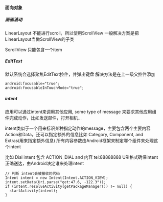 #### 面向对象

##### 画面滚动

LinearLayout 不能进行scroll，所以使用ScrollView
一般解决方案是把LinearLayout当做ScrollView的子类

ScrollView 只能包含一个item

##### EditText

默认系统会选择聚焦EditText控件，并弹出键盘
解决方法是在上一级父控件添加
```
android:focusable="true";
android:focusableInTouchMode="true";
```

##### intent

应用可以通过intent来调用其他应用, some type of message 来要求其他应用组件完成动作，比如发送邮件，打开相机...

intent类似于一个用来标识某种指定动作的message，主要包含两个主要内容
Action和Data，还可以指定额外的信息比如 Category, Component, and Extras(用来指定额外信息) 所有内容参数由Android框架来制定哪个组件来处理这个intent

比如 Dial intent 包含 ACTION_DIAL and 内容 tel:88888888 URI格式确保intent正确送达，由Android决定谁来处理intent

```
// 判断 intent会被接收的代码 
Intent intent = new Intent(Intent.ACTION_VIEW);
intent.setData(Uri.parse("get:47.6, -122.3"));
if (intent.resolveActivity(getPackageManager()) != null) {
  startActivity(intent);
}
```